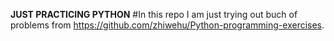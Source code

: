 **JUST PRACTICING PYTHON**
#In this repo I am just trying out buch of problems from https://github.com/zhiwehu/Python-programming-exercises.
